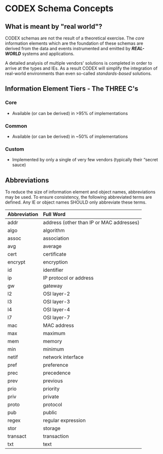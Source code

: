 # CODEX Schema Concepts

## What is meant by "real world"?

CODEX schemas are not the result of a theoretical exercise. The *core* information elements which are the foundation of these schemas are derived from the data and events instrumented and emitted by ***REAL-WORLD*** systems and applications.

A detailed analysis of multiple vendors' solutions is completed in order to arrive at the types and IEs. As a result CODEX will simplify the integration of real-world environments than even so-called *standards-based* solutions.

## Information Element Tiers - The THREE C's

### Core

- Available (or can be derived) in >95% of implementations

### Common

- Available (or can be derived) in ~50% of implementations

### Custom

- Implemented by only a single of very few vendors (typically their “secret sauce)

## Abbreviations

To reduce the size of information element and object names, abbreviations may be used. To ensure consistency, the following abbreviated terms are defined. Any IE or object names SHOULD only abbreviate these terms.

Abbreviation | Full Word
:---|:---
addr | address (other than IP or MAC addresses)
algo | algorithm
assoc | association
avg | average
cert | certificate
encrypt | encryption
id | identifier
ip | IP protocol or address
gw | gateway
l2 | OSI layer-2
l3 | OSI layer-3
l4 | OSI layer-4
l7 | OSI layer-7
mac | MAC address
max | maximum
mem | memory
min | minimum
netif | network interface
pref | preference
prec | precedence
prev | previous
prio | priority
priv | private
proto | protocol
pub | public
regex | regular expression
stor | storage
transact | transaction
txt | text
